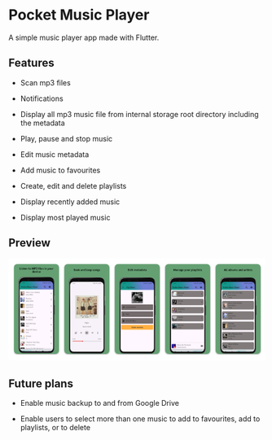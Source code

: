 # Pocket Music Player

A simple music player app made with Flutter.

## Features

* Scan mp3 files

* Notifications

* Display all mp3 music file from internal storage root directory including the metadata

* Play, pause and stop music

* Edit music metadata

* Add music to favourites

* Create, edit and delete playlists

* Display recently added music

* Display most played music

## Preview

![Preview](https://github.com/joec05/files/blob/main/Screenshot%202024-09-13%20at%2000.04.42.png?raw=true "Pocket Music Player preview")

## Future plans

* Enable music backup to and from Google Drive

* Enable users to select more than one music to add to favourites, add to playlists, or to delete